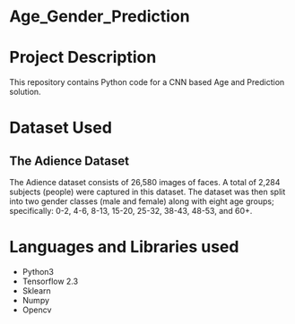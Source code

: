 # Age_Gender_Prediction

# Project Description

This repository contains Python code for a CNN based Age and Prediction solution.

# Dataset Used

## The Adience Dataset

The Adience dataset consists of 26,580 images of faces. A total of 2,284 subjects (people)
were captured in this dataset. The dataset was then split into two gender classes (male and female)
along with eight age groups; specifically: 0-2, 4-6, 8-13, 15-20, 25-32, 38-43, 48-53, and 60+.

# Languages and Libraries used

* Python3
* Tensorflow 2.3
* Sklearn
* Numpy
* Opencv
